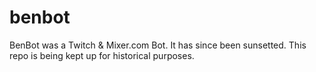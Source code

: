 benbot
======

BenBot was a Twitch & Mixer.com Bot. It has since been sunsetted. This repo is being kept up for historical purposes.
